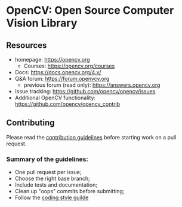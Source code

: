 # OpenCV: Open Source Computer Vision Library
## Resources

*   homepage: https://opencv.org
    *   Courses: https://opencv.org/courses
*   Docs: https://docs.opencv.org/4.x/
*   Q&A forum: https://forum.openvcv.org
    *   previous forum (read only): https://answers.opencv.org
*   Issue tracking: https://github.com/opencv/opencv/issues
*   Additional OpenCV functionality: https://github.com/opencv/opencv_contrib

## Contributing
Please read the [contribution guidelines](https://opencv.org) before starting work on a pull request.

### Summary of the guidelines:
*   One pull request per issue;
*   Choose the right base branch;
*   Include tests and documentation;
*   Clean up "oops" commits before submitting;
*   Follow the [coding style guilde](https://opencv.org)